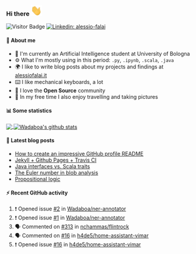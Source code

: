 ### Hi there <img src="https://raw.githubusercontent.com/Wadaboa/Wadaboa/master/wave.gif" width="30px">

![Visitor Badge](https://visitor-badge.laobi.icu/badge?page_id=Wadaboa.Wadaboa)
[![Linkedin: alessio-falai](https://img.shields.io/badge/-Alessio%20Falai-blue?style=flat-square&logo=Linkedin&logoColor=white&link=https://www.linkedin.com/in/alessio-falai/)](https://www.linkedin.com/in/alessio-falai/)

#### 👨 About me
- 🤖 I'm currently an Artificial Intelligence student at University of Bologna
- ⚙️ What I'm mostly using in this period: `.py`, `.ipynb`, `.scala`, `.java`
- 🌍 I like to write blog posts about my projects and findings at [alessiofalai.it](https://alessiofalai.it)
- ⌨️ I like mechanical keyboards, a lot
- 🌱 I love the **Open Source** community
- 📸 In my free time I also enjoy travelling and taking pictures

#### 📊 Some statistics

<a href="https://github.com/Wadaboa/">
  <img align="center" src="https://github-readme-stats.vercel.app/api/top-langs/?username=Wadaboa&hide=html" />
</a>
<a href="https://github.com/Wadaboa/">
  <img align="center" src="https://github-readme-stats.vercel.app/api?username=Wadaboa&count_private=true&show_icons=true&line_height=33" alt="Wadaboa's github stats" />
</a>

#### 📕 Latest blog posts
<!-- BLOG-POST-LIST:START -->
- [How to create an impressive GitHub profile README](https://alessiofalai.it/blog/github-profile-readme)
- [Jekyll + Github Pages + Travis CI](https://alessiofalai.it/blog/jekyll-ghpages-travis)
- [Java interfaces vs. Scala traits](https://alessiofalai.it/blog/scala-traits)
- [The Euler number in blob analysis](https://alessiofalai.it/blog/euler-number)
- [Propositional logic](https://alessiofalai.it/blog/propositional-logic)
<!-- BLOG-POST-LIST:END -->

#### ⚡ Recent GitHub activity
<!--START_SECTION:activity-->
1. ❗️ Opened issue [#2](https://github.com/Wadaboa/ner-annotator/issues/2) in [Wadaboa/ner-annotator](https://github.com/Wadaboa/ner-annotator)
2. ❗️ Opened issue [#1](https://github.com/Wadaboa/ner-annotator/issues/1) in [Wadaboa/ner-annotator](https://github.com/Wadaboa/ner-annotator)
3. 🗣 Commented on [#313](https://github.com/nchammas/flintrock/issues/313) in [nchammas/flintrock](https://github.com/nchammas/flintrock)
4. 🗣 Commented on [#16](https://github.com/h4de5/home-assistant-vimar/issues/16) in [h4de5/home-assistant-vimar](https://github.com/h4de5/home-assistant-vimar)
5. ❗️ Opened issue [#16](https://github.com/h4de5/home-assistant-vimar/issues/16) in [h4de5/home-assistant-vimar](https://github.com/h4de5/home-assistant-vimar)
<!--END_SECTION:activity-->
